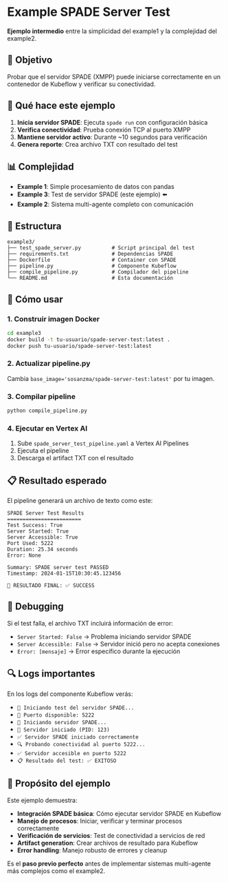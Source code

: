 # Example SPADE Server Test

**Ejemplo intermedio** entre la simplicidad del example1 y la complejidad del example2.

## 🎯 Objetivo

Probar que el servidor SPADE (XMPP) puede iniciarse correctamente en un contenedor de Kubeflow y verificar su conectividad.

## 🔧 Qué hace este ejemplo

1. **Inicia servidor SPADE**: Ejecuta `spade run` con configuración básica
2. **Verifica conectividad**: Prueba conexión TCP al puerto XMPP
3. **Mantiene servidor activo**: Durante ~10 segundos para verificación
4. **Genera reporte**: Crea archivo TXT con resultado del test

## 📊 Complejidad

- **Example 1**: Simple procesamiento de datos con pandas
- **Example 3**: Test de servidor SPADE (este ejemplo) ⬅️ 
- **Example 2**: Sistema multi-agente completo con comunicación

## 📁 Estructura

```
example3/
├── test_spade_server.py          # Script principal del test
├── requirements.txt              # Dependencias SPADE
├── Dockerfile                    # Container con SPADE
├── pipeline.py                   # Componente Kubeflow
├── compile_pipeline.py           # Compilador del pipeline
└── README.md                     # Esta documentación
```

## 🚀 Cómo usar

### 1. Construir imagen Docker

```bash
cd example3
docker build -t tu-usuario/spade-server-test:latest .
docker push tu-usuario/spade-server-test:latest
```

### 2. Actualizar pipeline.py

Cambia `base_image='sosanzma/spade-server-test:latest'` por tu imagen.

### 3. Compilar pipeline

```bash
python compile_pipeline.py
```

### 4. Ejecutar en Vertex AI

1. Sube `spade_server_test_pipeline.yaml` a Vertex AI Pipelines
2. Ejecuta el pipeline
3. Descarga el artifact TXT con el resultado

## 📋 Resultado esperado

El pipeline generará un archivo de texto como este:

```
SPADE Server Test Results
========================
Test Success: True
Server Started: True
Server Accessible: True
Port Used: 5222
Duration: 25.34 seconds
Error: None

Summary: SPADE server test PASSED
Timestamp: 2024-01-15T10:30:45.123456

🎯 RESULTADO FINAL: ✅ SUCCESS
```

## 🐛 Debugging

Si el test falla, el archivo TXT incluirá información de error:

- `Server Started: False` → Problema iniciando servidor SPADE
- `Server Accessible: False` → Servidor inició pero no acepta conexiones
- `Error: [mensaje]` → Error específico durante la ejecución

## 🔍 Logs importantes

En los logs del componente Kubeflow verás:

- `🎯 Iniciando test del servidor SPADE...`
- `🔌 Puerto disponible: 5222`
- `📡 Iniciando servidor SPADE...`
- `🚀 Servidor iniciado (PID: 123)`
- `✅ Servidor SPADE iniciado correctamente`
- `🔍 Probando conectividad al puerto 5222...`
- `✅ Servidor accesible en puerto 5222`
- `📋 Resultado del test: ✅ EXITOSO`

## 🎯 Propósito del ejemplo

Este ejemplo demuestra:

- **Integración SPADE básica**: Cómo ejecutar servidor SPADE en Kubeflow
- **Manejo de procesos**: Iniciar, verificar y terminar procesos correctamente  
- **Verificación de servicios**: Test de conectividad a servicios de red
- **Artifact generation**: Crear archivos de resultado para Kubeflow
- **Error handling**: Manejo robusto de errores y cleanup

Es el **paso previo perfecto** antes de implementar sistemas multi-agente más complejos como el example2.